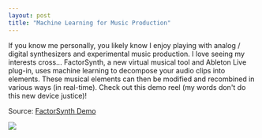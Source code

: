 ```yaml
---
layout: post
title: "Machine Learning for Music Production"
---
```


If you know me personally, you likely know I enjoy playing with analog / digital synthesizers and experimental music production. I love seeing my interests cross... FactorSynth, a new virtual musical tool and Ableton Live plug-in, uses machine learning to decompose your audio clips into elements. These musical elements can then be modified and recombined in various ways (in real-time). Check out this demo reel (my words don't do this new device justice)!

Source: [FactorSynth Demo](https://vimeo.com/279984682)

![](https://cdn.isotonikstudios.com/wp-content/uploads/Factorsynth-Product-Master-Thumbnail-1.jpg)
